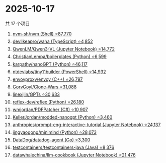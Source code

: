 # 2025-10-17

共 17 个项目

<!-- BEGIN GITHUB -->
<!-- 最后更新时间 2025-10-17 14:13:51 +0800 -->
1. [nvm-sh/nvm (Shell) ⭐87,770](https://github.com/nvm-sh/nvm)
1. [devlikeapro/waha (TypeScript) ⭐4,852](https://github.com/devlikeapro/waha)
1. [QwenLM/Qwen3-VL (Jupyter Notebook) ⭐14,772](https://github.com/QwenLM/Qwen3-VL)
1. [ChristianLempa/boilerplates (Python) ⭐6,599](https://github.com/ChristianLempa/boilerplates)
1. [karpathy/nanoGPT (Python) ⭐46,117](https://github.com/karpathy/nanoGPT)
1. [ntdevlabs/tiny11builder (PowerShell) ⭐14,932](https://github.com/ntdevlabs/tiny11builder)
1. [envoyproxy/envoy (C++) ⭐26,797](https://github.com/envoyproxy/envoy)
1. [GorvGoyl/Clone-Wars ⭐31,088](https://github.com/GorvGoyl/Clone-Wars)
1. [linexjlin/GPTs ⭐30,633](https://github.com/linexjlin/GPTs)
1. [reflex-dev/reflex (Python) ⭐26,180](https://github.com/reflex-dev/reflex)
1. [wmjordan/PDFPatcher (C#) ⭐10,907](https://github.com/wmjordan/PDFPatcher)
1. [KellerJordan/modded-nanogpt (Python) ⭐3,460](https://github.com/KellerJordan/modded-nanogpt)
1. [anthropics/prompt-eng-interactive-tutorial (Jupyter Notebook) ⭐24,137](https://github.com/anthropics/prompt-eng-interactive-tutorial)
1. [jingyaogong/minimind (Python) ⭐28,073](https://github.com/jingyaogong/minimind)
1. [DataDog/datadog-agent (Go) ⭐3,300](https://github.com/DataDog/datadog-agent)
1. [testcontainers/testcontainers-java (Java) ⭐8,376](https://github.com/testcontainers/testcontainers-java)
1. [datawhalechina/llm-cookbook (Jupyter Notebook) ⭐21,476](https://github.com/datawhalechina/llm-cookbook)
<!-- END GITHUB -->